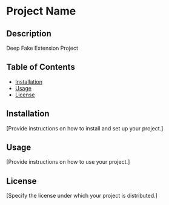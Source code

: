 # Project Name

## Description

Deep Fake Extension Project

## Table of Contents

- [Installation](#installation)
- [Usage](#usage)
- [License](#license)

## Installation

[Provide instructions on how to install and set up your project.]

## Usage

[Provide instructions on how to use your project.]

## License

[Specify the license under which your project is distributed.]
